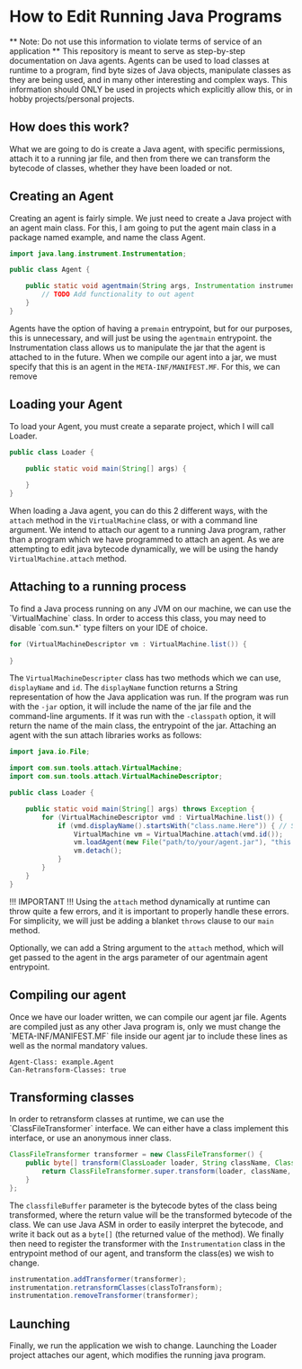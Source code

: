 # How to Edit Running Java Programs
** Note: Do not use this information to violate terms of service of an application **
This repository is meant to serve as step-by-step documentation on Java agents. Agents can be used to load classes at runtime to a program, find byte sizes of Java objects, manipulate classes as they are being used, and in many other interesting and complex ways. This information should ONLY be used in projects which explicitly allow this, or in hobby projects/personal projects.
<h2>How does this work?</h2>
What we are going to do is create a Java agent, with specific permissions, attach it to a running jar file, and then from there we can transform the bytecode of classes, whether they have been loaded or not.
<h2>Creating an Agent</h2>
Creating an agent is fairly simple. We just need to create a Java project with an agent main class. For this, I am going to put the agent main class in a package named example, and name the class Agent.

```java
import java.lang.instrument.Instrumentation;

public class Agent {

    public static void agentmain(String args, Instrumentation instrumentation) {
        // TODO Add functionality to out agent
    }
}
```

Agents have the option of having a `premain` entrypoint, but for our purposes, this is unnecessary, and will just be using the `agentmain` entrypoint. the Instrumentation class allows us to manipulate the jar that the agent is attached to in the future. When we compile our agent into a jar, we must specify that this is an agent in the `META-INF/MANIFEST.MF`. For this, we can remove
<h2>Loading your Agent</h2>
To load your Agent, you must create a separate project, which I will call Loader.

```java
public class Loader {

	public static void main(String[] args) {
		
	}
}
```

When loading a Java agent, you can do this 2 different ways, with the `attach` method in the `VirtualMachine` class, or with a command line argument. We intend to attach our agent to a running Java program, rather than a program which we have programmed to attach an agent. As we are attempting to edit java bytecode dynamically, we will be using the handy `VirtualMachine.attach` method.
<h2>Attaching to a running process</h2>
To find a Java process running on any JVM on our machine, we can use the `VirtualMachine` class. In order to access this class, you may need to disable `com.sun.*` type filters on your IDE of choice.

```java
for (VirtualMachineDescriptor vm : VirtualMachine.list()) {
	
}
```

The `VirtualMachineDescripter` class has two methods which we can use, `displayName` and `id`. The `displayName` function returns a String representation of how the Java application was run. If the program was run with the `-jar` option, it will include the name of the jar file and the command-line arguments. If it was run with the `-classpath` option, it will return the name of the main class, the entrypoint of the jar. Attaching an agent with the sun attach libraries works as follows:

```java
import java.io.File;

import com.sun.tools.attach.VirtualMachine;
import com.sun.tools.attach.VirtualMachineDescriptor;

public class Loader {

	public static void main(String[] args) throws Exception {
		for (VirtualMachineDescriptor vmd : VirtualMachine.list()) {
			if (vmd.displayName().startsWith("class.name.Here")) { // Should be the command-line arguments for how the program was started. If with the -cp argument, it will have the main class name, and if it were with the -jar argument, it will contain the name of the Jar file.
				VirtualMachine vm = VirtualMachine.attach(vmd.id());
				vm.loadAgent(new File("path/to/your/agent.jar"), "this is the argument that will be passed into your agentmain method");
				vm.detach();
			}
		}
	}
}
```
!!! IMPORTANT !!! Using the `attach` method dynamically at runtime can throw quite a few errors, and it is important to properly handle these errors. For simplicity, we will just be adding a blanket `throws` clause to our `main` method.

Optionally, we can add a String argument to the `attach` method, which will get passed to the agent in the args parameter of our agentmain agent entrypoint.
<h2>Compiling our agent</h2>
Once we have our loader written, we can compile our agent jar file. Agents are compiled just as any other Java program is, only we must change the `META-INF/MANIFEST.MF` file inside our agent jar to include these lines as well as the normal mandatory values.

```
Agent-Class: example.Agent
Can-Retransform-Classes: true
```

<h2>Transforming classes</h2>
In order to retransform classes at runtime, we can use the `ClassFileTransformer` interface. We can either have a class implement this interface, or use an anonymous inner class.

```java
ClassFileTransformer transformer = new ClassFileTransformer() {
	public byte[] transform(ClassLoader loader, String className, Class<?> classBeingRedefined, ProtectionDomain protectionDomain, byte[] classfileBuffer) throws IllegalClassFormatException {
		return ClassFileTransformer.super.transform(loader, className, classBeingRedefined, protectionDomain, classfileBuffer);
	}
};
```

The `classfileBuffer` parameter is the bytecode bytes of the class being transformed, where the return value will be the transformed bytecode of the class. We can use Java ASM in order to easily interpret the bytecode, and write it back out as a `byte[]` (the returned value of the method). We finally then need to register the transformer with the `Instrumentation` class in the entrypoint method of our agent, and transform the class(es) we wish to change.

```java
instrumentation.addTransformer(transformer);
instrumentation.retransformClasses(classToTransform);
instrumentation.removeTransformer(transformer);
```

<h2>Launching</h2>
Finally, we run the application we wish to change. Launching the Loader project attaches our agent, which modifies the running java program.
